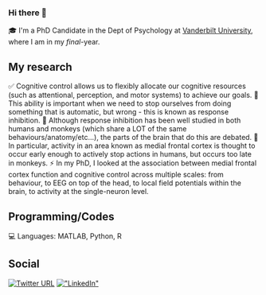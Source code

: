 ### Hi there 👋

🎓 I'm a PhD Candidate in the Dept of Psychology at [Vanderbilt University](https://www.vanderbilt.edu/psychological_sciences/bio/steven-errington), where I am in my _final_-year.

## My research

✅ Cognitive control allows us to flexibly allocate our cognitive resources (such as attentional, perception, and motor systems) to achieve our goals. 
🛑 This ability is important when we need to stop ourselves from doing something that is automatic, but wrong - this is known as response inhibition.
🧠 Although response inhibition has been well studied in both humans and monkeys (which share a LOT of the same behaviours/anatomy/etc...), the parts of the brain that do this are debated. 
🐒 In particular, activity in an area known as medial frontal cortex is thought to occur early enough to actively stop actions in humans, but occurs too late in monkeys.
⚡ In my PhD, I looked at the association between medial frontal cortex function and cognitive control across multiple scales: from behaviour, to EEG on top of the head, to local field potentials within the brain, to activity at the single-neuron level. 

## Programming/Codes
💻 Languages: MATLAB, Python, R

## Social
[![Twitter URL](https://img.shields.io/twitter/url/https/twitter.com/stevenerrington.svg?style=social&label=Follow%20%40stevenerrington)](https://twitter.com/stevenerrington)
[!["LinkedIn"](https://img.shields.io/badge/LinkedIn-blue?style=flat&logo=linkedin&labelColor=blue)](https://www.linkedin.com/in/stevenerrington/)
